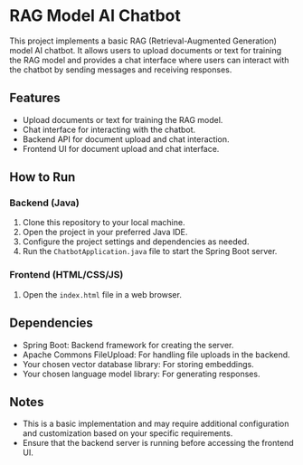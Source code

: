 # RAG Model AI Chatbot

This project implements a basic RAG (Retrieval-Augmented Generation) model AI chatbot. It allows users to upload documents or text for training the RAG model and provides a chat interface where users can interact with the chatbot by sending messages and receiving responses.

## Features

- Upload documents or text for training the RAG model.
- Chat interface for interacting with the chatbot.
- Backend API for document upload and chat interaction.
- Frontend UI for document upload and chat interface.

## How to Run

### Backend (Java)

1. Clone this repository to your local machine.
2. Open the project in your preferred Java IDE.
3. Configure the project settings and dependencies as needed.
4. Run the `ChatbotApplication.java` file to start the Spring Boot server.

### Frontend (HTML/CSS/JS)

1. Open the `index.html` file in a web browser.

## Dependencies

- Spring Boot: Backend framework for creating the server.
- Apache Commons FileUpload: For handling file uploads in the backend.
- Your chosen vector database library: For storing embeddings.
- Your chosen language model library: For generating responses.

## Notes

- This is a basic implementation and may require additional configuration and customization based on your specific requirements.
- Ensure that the backend server is running before accessing the frontend UI.

